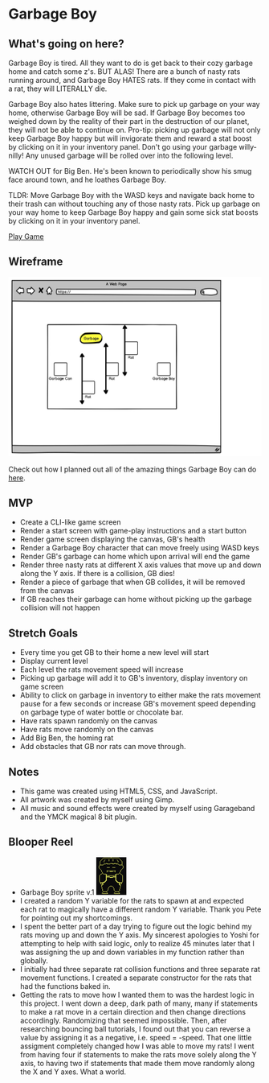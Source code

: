 # Garbage Boy

## What's going on here? 

Garbage Boy is tired. All they want to do is get back to their cozy garbage home and catch some z's. BUT ALAS! There are a bunch of nasty rats running around, and Garbage Boy HATES rats. If they come in contact with a rat, they will LITERALLY die. 

Garbage Boy also hates littering. Make sure to pick up garbage on your way home, otherwise Garbage Boy will be sad. If Garbage Boy becomes too weighed down by the reality of their part in the destruction of our planet, they will not be able to continue on. Pro-tip: picking up garbage will not only keep Garbage Boy happy but will invigorate them and reward a stat boost by clicking on it in your inventory panel. Don't go using your garbage willy-nilly! Any unused garbage will be rolled over into the following level.

WATCH OUT for Big Ben. He's been known to periodically show his smug face around town, and he loathes Garbage Boy. 

TLDR: Move Garbage Boy with the WASD keys and navigate back home to their trash can without touching any of those nasty rats. Pick up garbage on your way home to keep Garbage Boy happy and gain some sick stat boosts by clicking on it in your inventory panel. 

[Play Game](https://d4vves.github.io/garbage-boy/)

## Wireframe
![Wireframe](img/gb-wireframe.jpg)

Check out how I planned out all of the amazing things Garbage Boy can do [here](https://hackmd.io/@d4vves/SJVPKrTn8). 

## MVP
- Create a CLI-like game screen
- Render a start screen with game-play instructions and a start button
- Render game screen displaying the canvas, GB's health
- Render a Garbage Boy character that can move freely using WASD keys
- Render GB's garbage can home which upon arrival will end the game
- Render three nasty rats at different X axis values that move up and down along the Y axis. If there is a collision, GB dies!
- Render a piece of garbage that when GB collides, it will be removed from the canvas
- If GB reaches their garbage can home without picking up the garbage collision will not happen


## Stretch Goals
- Every time you get GB to their home a new level will start
- Display current level
- Each level the rats movement speed will increase
- Picking up garbage will add it to GB's inventory, display inventory on game screen
- Ability to click on garbage in inventory to either make the rats movement pause for a few seconds or increase GB's movement speed depending on garbage type of water bottle or chocolate bar.
- Have rats spawn randomly on the canvas
- Have rats move randomly on the canvas
- Add Big Ben, the homing rat
- Add obstacles that GB nor rats can move through.

## Notes
- This game was created using HTML5, CSS, and JavaScript.
- All artwork was created by myself using Gimp.
- All music and sound effects were created by myself using Garageband and the YMCK magical 8 bit plugin.

## Blooper Reel
- Garbage Boy sprite v.1
![Garbage Boy v.1](img/garbageboy-v1.png)
- I created a random Y variable for the rats to spawn at and expected each rat to magically have a different random Y variable. Thank you Pete for pointing out my shortcomings. 
- I spent the better part of a day trying to figure out the logic behind my rats moving up and down the Y axis. My sincerest apologies to Yoshi for attempting to help with said logic, only to realize 45 minutes later that I was assigning the up and down variables in my function rather than globally.
- I initially had three separate rat collision functions and three separate rat movement functions. I created a separate constructor for the rats that had the functions baked in.
- Getting the rats to move how I wanted them to was the hardest logic in this project. I went down a deep, dark path of many, many if statements to make a rat move in a certain direction and then change directions accordingly. Randomizing that seemed impossible. Then, after researching bouncing ball tutorials, I found out that you can reverse a value by assigning it as a negative, i.e. speed = -speed. That one little assigment completely changed how I was able to move my rats! I went from having four if statements to make the rats move solely along the Y axis, to having two if statements that made them move randomly along the X and Y axes. What a world. 